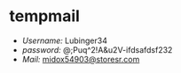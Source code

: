 # tempmail
- *Username:* Lubinger34
- *password:* @;Puq^2!A&u2V-ifdsafdsf232
- *Mail:* midox54903@storesr.com